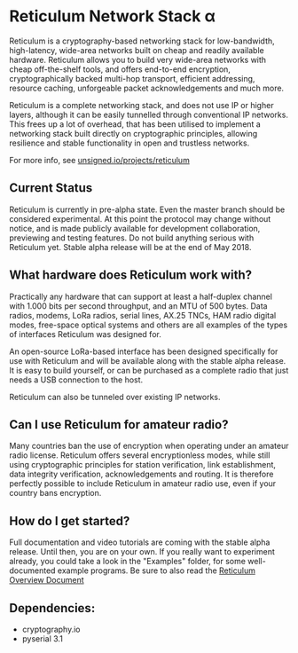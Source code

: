 Reticulum Network Stack α
==========

Reticulum is a cryptography-based networking stack for low-bandwidth, high-latency, wide-area networks built on cheap and readily available hardware. Reticulum allows you to build very wide-area networks with cheap off-the-shelf tools, and offers end-to-end encryption, cryptographically backed multi-hop transport, efficient addressing, resource caching, unforgeable packet acknowledgements and much more.

Reticulum is a complete networking stack, and does not use IP or higher layers, although it can be easily tunnelled through conventional IP networks. This frees up a lot of overhead, that has been utilised to implement a networking stack built directly on cryptographic principles, allowing resilience and stable functionality in open and trustless networks.

For more info, see [unsigned.io/projects/reticulum](http://unsigned.io/projects/reticulum/)

## Current Status
Reticulum is currently in pre-alpha state. Even the master branch should be considered experimental. At this point the protocol may change without notice, and is made publicly available for development collaboration, previewing and testing features. Do not build anything serious with Reticulum yet. Stable alpha release will be at the end of May 2018.

## What hardware does Reticulum work with?
Practically any hardware that can support at least a half-duplex channel with 1.000 bits per second throughput, and an MTU of 500 bytes. Data radios, modems, LoRa radios, serial lines, AX.25 TNCs, HAM radio digital modes, free-space optical systems and others are all examples of the types of interfaces Reticulum was designed for.

An open-source LoRa-based interface has been designed specifically for use with Reticulum and will be available along with the stable alpha release. It is easy to build yourself, or can be purchased as a complete radio that just needs a USB connection to the host.

Reticulum can also be tunneled over existing IP networks.

## Can I use Reticulum for amateur radio?
Many countries ban the use of encryption when operating under an amateur radio license. Reticulum offers several encryptionless modes, while still using cryptographic principles for station verification, link establishment, data integrity verification, acknowledgements and routing. It is therefore perfectly possible to include Reticulum in amateur radio use, even if your country bans encryption.

## How do I get started?
Full documentation and video tutorials are coming with the stable alpha release. Until then, you are on your own. If you really want to experiment already, you could take a look in the "Examples" folder, for some well-documented example programs. Be sure to also read the [Reticulum Overview Document](http://unsigned.io/wp-content/uploads/2018/04/Reticulum_Overview_v0.4.pdf)

## Dependencies:
 - cryptography.io
 - pyserial 3.1

